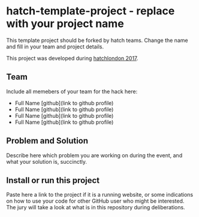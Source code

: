 # hatch-template-project - replace with your project name

This template project should be forked by hatch teams. Change the name and fill in your team and project details.

This project was developed during [hatchlondon 2017](http://hatchlondon.io).

## Team
Include all memebers of your team for the hack here:

* Full Name [github](link to github profile)
* Full Name [github](link to github profile)
* Full Name [github](link to github profile)
* Full Name [github](link to github profile)

## Problem and Solution

Describe here which problem you are working on during the event, and what your solution is, succinctly.

## Install or run this project

Paste here a link to the project if it is a running website, or some indications on how to use your code for other GitHub user who might be interested. The jury will take a look at what is in this repository during deliberations.

